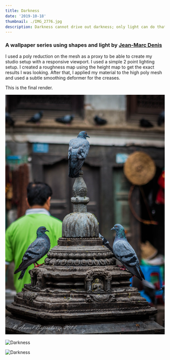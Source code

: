 ```yaml
---
title: Darkness
date: '2019-10-18'
thumbnail: ./IMG_2776.jpg
description: Darkness cannot drive out darkness; only light can do that. Hate cannot drive out hate; only love can do that.
---
```


### A wallpaper series using shapes and light by [Jean-Marc Denis](http://jmd.im/black)

I used a poly reduction on the mesh as a proxy to be able to create my studio setup with a responsive viewport. I used a simple 2 point lighting setup. I created a roughness map using the height map to get the exact results I was looking. After that, I applied my material to the high poly mesh and used a subtle smoothing deformer for the creases.

This is the final render.

<div class="kg-card kg-image-card kg-width-full">

![Darkness](./IMG_0084.jpg)

</div>

<div class="kg-card kg-image-card kg-width-full">

![Darkness](./IMG_3926.jpg)

</div>

<div class="kg-card kg-image-card kg-width-full">

![Darkness](./IMG_2942.jpg)

</div>
